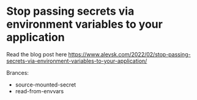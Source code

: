 # Stop passing secrets via environment variables to your application

Read the blog post here https://www.alevsk.com/2022/02/stop-passing-secrets-via-environment-variables-to-your-application/

Brances:

- source-mounted-secret
- read-from-envvars
